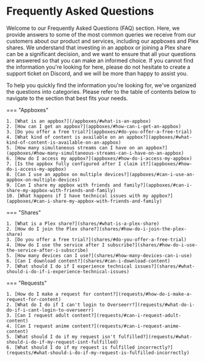 # Frequently Asked Questions

Welcome to our Frequently Asked Questions (FAQ) section. Here, we provide answers to some of the most common queries we receive from our customers about our product and services, including our appboxes and Plex shares. We understand that investing in an appbox or joining a Plex share can be a significant decision, and we want to ensure that all your questions are answered so that you can make an informed choice. If you cannot find the information you're looking for here, please do not hesitate to create a support ticket on Discord, and we will be more than happy to assist you.

To help you quickly find the information you're looking for, we've organized the questions into categories. Please refer to the table of contents below to navigate to the section that best fits your needs.

=== "Appboxes"
    
    1. [What is an appbox?](/appboxes/#what-is-an-appbox)
    2. [How can I get an appbox?](appboxes/#how-can-i-get-an-appbox)
    3. [Do you offer a free trial?](appboxes/#do-you-offer-a-free-trial)
    4. [What kind of content is available on an appbox?](appboxes/#what-kind-of-content-is-available-on-an-appbox)
    5. [How many simultaneous streams can I have on an appbox?](appboxes/#how-many-simultaneous-streams-can-i-have-on-an-appbox)
    6. [How do I access my appbox?](appboxes/#how-do-i-access-my-appbox)
    7. [Is the appbox fully configured after I claim it?](appboxes/#how-do-i-access-my-appbox)
    8. [Can I use an appbox on multiple devices?](appboxes/#can-i-use-an-appbox-on-multiple-devices)
    9. [Can I share my appbox with friends and family?](appboxes/#can-i-share-my-appbox-with-friends-and-family)
    10. [What happens if I have technical issues with my appbox?](appboxes/#can-i-share-my-appbox-with-friends-and-family)
    
=== "Shares"
    
    
    1. [What is a Plex share?](shares/#what-is-a-plex-share)
    2. [How do I join the Plex share?](shares/#how-do-i-join-the-plex-share)
    3. [Do you offer a free trial?](shares/#do-you-offer-a-free-trial)
    4. [How do I use the service after I subscribe?](shares/#how-do-i-use-the-service-after-i-subscribe)
    5. [How many devices can I use?](shares/#how-many-devices-can-i-use)
    6. [Can I download content?](shares/#can-i-download-content)
    7. [What should I do if I experience technical issues?](shares/#what-should-i-do-if-i-experience-technical-issues)
    
=== "Requests"
    
    1. [How do I make a request for content?](requests/#how-do-i-make-a-request-for-content)
    2. [What do I do if I can't login to Overseerr?](requests/#what-do-i-do-if-i-cant-login-to-overseerr)
    3. [Can I request adult content?](requests/#can-i-request-adult-content)
    4. [Can I request anime content?](requests/#can-i-request-anime-content)
    5. [What should I do if my request isn't fulfilled?](requests/#what-should-i-do-if-my-request-isnt-fulfilled)
    6. [What should I do if my request is fulfilled incorrectly?](requests/#what-should-i-do-if-my-request-is-fulfilled-incorrectly)
    
